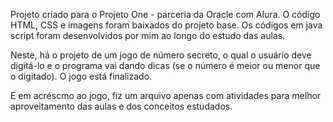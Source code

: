 Projeto criado para o Projeto One - parceria da Oracle com Alura.
O código HTML, CSS e imagens foram baixados do projeto base.
Os códigos em java script foram desenvolvidos por mim ao longo do estudo das aulas.

Neste, há o projeto de um jogo de número secreto, o qual o usuário deve digitá-lo e o programa vai dando dicas (se o número é meior ou menor que o digitado).
O jogo está finalizado.

E em acréscmo ao jogo, fiz um arquivo apenas com atividades para melhor aproveitamento das aulas e dos conceitos estudados.
